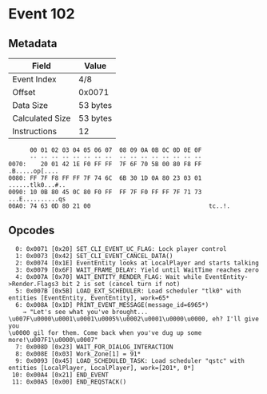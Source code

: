 # Event 102

## Metadata

| Field           | Value    |
|-----------------|----------|
| Event Index     | 4/8      |
| Offset          | 0x0071   |
| Data Size       | 53 bytes |
| Calculated Size | 53 bytes |
| Instructions    | 12       |

```
      00 01 02 03 04 05 06 07  08 09 0A 0B 0C 0D 0E 0F
      -- -- -- -- -- -- -- --  -- -- -- -- -- -- -- --
0070:    20 01 42 1E F0 FF FF  7F 6F 70 5B 00 80 F8 FF    .B.....op[....
0080: FF 7F F8 FF FF 7F 74 6C  6B 30 1D 0A 80 23 03 01  ......tlk0...#..
0090: 10 0B 80 45 0C 80 F0 FF  FF 7F F0 FF FF 7F 71 73  ...E..........qs
00A0: 74 63 0D 80 21 00                                 tc..!.          
```

## Opcodes

```
  0: 0x0071 [0x20] SET_CLI_EVENT_UC_FLAG: Lock player control
  1: 0x0073 [0x42] SET_CLI_EVENT_CANCEL_DATA()
  2: 0x0074 [0x1E] EventEntity looks at LocalPlayer and starts talking
  3: 0x0079 [0x6F] WAIT_FRAME_DELAY: Yield until WaitTime reaches zero
  4: 0x007A [0x70] WAIT_ENTITY_RENDER_FLAG: Wait while EventEntity->Render.Flags3 bit 2 is set (cancel turn if not)
  5: 0x007B [0x5B] LOAD_EXT_SCHEDULER: Load scheduler "tlk0" with entities [EventEntity, EventEntity], work=65*
  6: 0x008A [0x1D] PRINT_EVENT_MESSAGE(message_id=6965*)
    → "Let's see what you've brought... \u007F\u0000\u0001\u0001\u0005%\u0002\u0001\u0000\u0000, eh? I'll give you 
\u0000 gil for them. Come back when you've dug up some more!\u007F1\u0000\u0007"
  7: 0x008D [0x23] WAIT_FOR_DIALOG_INTERACTION
  8: 0x008E [0x03] Work_Zone[1] = 91*
  9: 0x0093 [0x45] LOAD_SCHEDULED_TASK: Load scheduler "qstc" with entities [LocalPlayer, LocalPlayer], work=[201*, 0*]
 10: 0x00A4 [0x21] END_EVENT
 11: 0x00A5 [0x00] END_REQSTACK()
```

